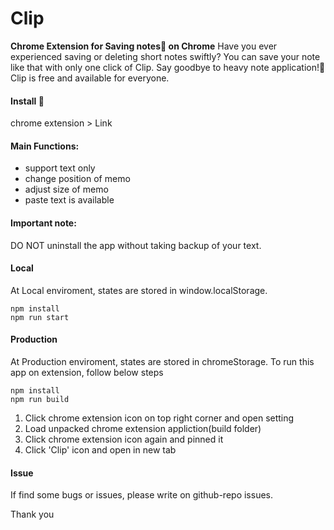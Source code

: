 # Clip
**Chrome Extension for Saving notes📝  on Chrome**
Have you ever experienced saving or deleting short notes swiftly?
You can save your note like that with only one click of Clip. Say goodbye to heavy note application!👋 Clip is free and available for everyone.

#### Install 🎉

chrome extension > Link

#### Main Functions: 
- support text only
- change position of memo 
- adjust size of memo
- paste text is available

#### Important note:
DO NOT uninstall the app without taking backup of your  text.


#### Local

At Local enviroment, states are stored in window.localStorage.
```
npm install
npm run start
```

#### Production

At Production enviroment, states are stored in chromeStorage.
To run this app on extension, follow below steps
```
npm install
npm run build
```

1. Click chrome extension icon on top right corner and open setting
2. Load unpacked chrome extension appliction(build folder)
3. Click chrome extension icon again and pinned it
4. Click 'Clip' icon and open in new tab

#### Issue

If find some bugs or issues, please write on github-repo issues.

Thank you
